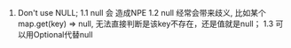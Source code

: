 1. Don't use NULL;
  1.1 null 会 造成NPE
  1.2 null 经常会带来歧义, 比如某个map.get(key) => null, 无法直接判断是该key不存在，还是值就是null；
  1.3 可以用Optional代替null